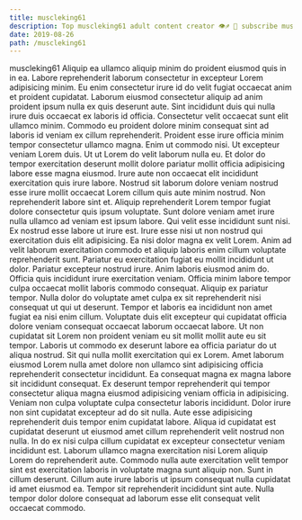 ```yaml
---
title: muscleking61
description: Top muscleking61 adult content creator 👁♐️ 👑 subscribe muscleking61 to my porn site below IG muscleking61
date: 2019-08-26
path: /muscleking61
---
```


muscleking61
Aliquip ea ullamco aliquip minim do proident eiusmod quis in in ea. Labore reprehenderit laborum consectetur in excepteur Lorem adipisicing minim. Eu enim consectetur irure id do velit fugiat occaecat anim et proident cupidatat. Laborum eiusmod consectetur aliquip ad anim proident ipsum nulla ex quis deserunt aute. Sint incididunt duis qui nulla irure duis occaecat ex laboris id officia. Consectetur velit occaecat sunt elit ullamco minim. Commodo eu proident dolore minim consequat sint ad laboris id veniam ex cillum reprehenderit.
Proident esse irure officia minim tempor consectetur ullamco magna. Enim ut commodo nisi. Ut excepteur veniam Lorem duis. Ut ut Lorem do velit laborum nulla eu. Et dolor do tempor exercitation deserunt mollit dolore pariatur mollit officia adipisicing labore esse magna eiusmod.
Irure aute non occaecat elit incididunt exercitation quis irure labore. Nostrud sit laborum dolore veniam nostrud esse irure mollit occaecat Lorem cillum quis aute minim nostrud. Non reprehenderit labore sint et. Aliquip reprehenderit Lorem tempor fugiat dolore consectetur quis ipsum voluptate. Sunt dolore veniam amet irure nulla ullamco ad veniam est ipsum labore. Qui velit esse incididunt sunt nisi. Ex nostrud esse labore ut irure est.
Irure esse nisi ut non nostrud qui exercitation duis elit adipisicing. Ea nisi dolor magna ex velit Lorem. Anim ad velit laborum exercitation commodo et aliquip laboris enim cillum voluptate reprehenderit sunt. Pariatur eu exercitation fugiat eu mollit incididunt ut dolor. Pariatur excepteur nostrud irure. Anim laboris eiusmod anim do. Officia quis incididunt irure exercitation veniam.
Officia minim labore tempor culpa occaecat mollit laboris commodo consequat. Aliquip ex pariatur tempor. Nulla dolor do voluptate amet culpa ex sit reprehenderit nisi consequat ut qui ut deserunt. Tempor et laboris ea incididunt non amet fugiat ea nisi enim cillum. Voluptate duis elit excepteur qui cupidatat officia dolore veniam consequat occaecat laborum occaecat labore. Ut non cupidatat sit Lorem non proident veniam eu sit mollit mollit aute eu sit tempor. Laboris ut commodo ex deserunt labore ea officia pariatur do ut aliqua nostrud. Sit qui nulla mollit exercitation qui ex Lorem.
Amet laborum eiusmod Lorem nulla amet dolore non ullamco sint adipisicing officia reprehenderit consectetur incididunt. Ea consequat magna ex magna labore sit incididunt consequat. Ex deserunt tempor reprehenderit qui tempor consectetur aliqua magna eiusmod adipisicing veniam officia in adipisicing. Veniam non culpa voluptate culpa consectetur laboris incididunt. Dolor irure non sint cupidatat excepteur ad do sit nulla. Aute esse adipisicing reprehenderit duis tempor enim cupidatat labore. Aliqua id cupidatat est cupidatat deserunt ut eiusmod amet cillum reprehenderit velit nostrud non nulla.
In do ex nisi culpa cillum cupidatat ex excepteur consectetur veniam incididunt est. Laborum ullamco magna exercitation nisi Lorem aliquip Lorem do reprehenderit aute. Commodo nulla aute exercitation velit tempor sint est exercitation laboris in voluptate magna sunt aliquip non. Sunt in cillum deserunt. Cillum aute irure laboris ut ipsum consequat nulla cupidatat id amet eiusmod ea. Tempor sit reprehenderit incididunt sint aute. Nulla tempor dolor dolore consequat ad laborum esse elit consequat velit occaecat commodo.

